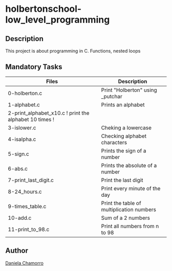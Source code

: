 # holbertonschool-low_level_programming

## Description
This project is about programming in C. Functions, nested loops

## Mandatory Tasks

| Files | Description |
| ----- | ----------- |
|0-holberton.c | Print "Holberton" using _putchar | 
| 1-alphabet.c | Prints an alphabet |
| 2-print_alphabet_x10.c ! print the alphabet 10 times !
| 3-islower.c | Cheking a lowercase |
| 4-isalpha.c | Checking alphabet characters |
| 5-sign.c | Prints the sign of a number|
| 6-abs.c | Prints the absolute of a number |
| 7-print_last_digit.c | Print the last digit |
| 8-24_hours.c | Print every minute of the day |
| 9-times_table.c | Print the table of multiplication numbers |
| 10-add.c | Sum of a 2 numbers |
| 11-print_to_98.c | Print all numbers from n to 98 |

## Author

[Daniela Chamorro](https://www.linkedin.com/in/daniela-alexandra-chamorro-guerrero-666805a1/)
